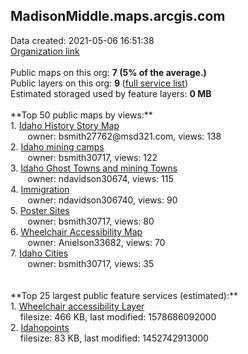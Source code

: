 <h2>MadisonMiddle.maps.arcgis.com</h2> Data created: 2021-05-06 16:51:38 <br /><a target='new' href='https://MadisonMiddle.maps.arcgis.com'>Organization link</a><br /><br />Public maps on this org: <b>7 (5% of the average.)</b><br />Public layers on this org: <b>9 </b>(<a target='new' href='https://services.arcgis.com/vMpnPXzTAq2J7Tzw/ArcGIS/rest/services'>full service list</a>)<br />Estimated storaged used by feature layers: <b>0 MB</b><br /><br />**Top 50 public maps by views:**<br />  1. <a target='new' href='https://www.arcgis.com/home/item.html?id=6189ccc29fea4b95b7f11bf516196a7d'>Idaho History Story Map</a> <br />  &nbsp;&nbsp;&nbsp;&nbsp; &nbsp;&nbsp;owner: bsmith27762@msd321.com, views: 138<br />  2. <a target='new' href='https://www.arcgis.com/home/item.html?id=9d66acea004b4c948cec4f901911ef9c'>Idaho mining camps</a> <br />  &nbsp;&nbsp;&nbsp;&nbsp; &nbsp;&nbsp;owner: bsmith30717, views: 122<br />  3. <a target='new' href='https://www.arcgis.com/home/item.html?id=e7574d186757484b9910402bf46b3e8f'>Idaho Ghost Towns and mining Towns</a> <br />  &nbsp;&nbsp;&nbsp;&nbsp; &nbsp;&nbsp;owner: ndavidson30674, views: 115<br />  4. <a target='new' href='https://www.arcgis.com/home/item.html?id=76c7866517bf4389b1d97bd85abbae09'>Immigration</a> <br />  &nbsp;&nbsp;&nbsp;&nbsp; &nbsp;&nbsp;owner: ndavidson306740, views: 90<br />  5. <a target='new' href='https://www.arcgis.com/home/item.html?id=ff27eb0763c54778a6b32a99746d4b53'>Poster Sites</a> <br />  &nbsp;&nbsp;&nbsp;&nbsp; &nbsp;&nbsp;owner: bsmith30717, views: 80<br />  6. <a target='new' href='https://www.arcgis.com/home/item.html?id=2e3b9dc8e6fa4ccfae23f18ef137b227'>Wheelchair Accessibility Map</a> <br />  &nbsp;&nbsp;&nbsp;&nbsp; &nbsp;&nbsp;owner: Anielson33682, views: 70<br />  7. <a target='new' href='https://www.arcgis.com/home/item.html?id=f3dd3bc8e7e047938a7394f936f9f7c1'>Idaho Cities</a> <br />  &nbsp;&nbsp;&nbsp;&nbsp; &nbsp;&nbsp;owner: bsmith30717, views: 35<br /><br /><br />**Top 25 largest public feature services (estimated):**<br /> 1. <a target='new' href='https://www.arcgis.com/home/item.html?id=490a62df3a26451d8eabc14cb62913d7'>Wheelchair accessibility Layer</a><br /> &nbsp;&nbsp;&nbsp;&nbsp;filesize: 466 KB, last modified: 1578686092000<br /> 2. <a target='new' href='https://www.arcgis.com/home/item.html?id=94378d52c1974d98b9b60dd7450f7abf'>Idahopoints</a><br /> &nbsp;&nbsp;&nbsp;&nbsp;filesize: 83 KB, last modified: 1452742913000<br />